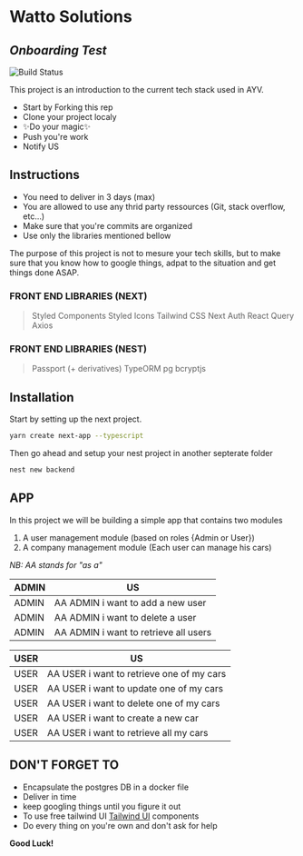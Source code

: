 # Watto Solutions
## _Onboarding Test_

![Build Status](https://travis-ci.org/joemccann/dillinger.svg?branch=master)

This project is an introduction to the current tech stack used in AYV.

- Start by Forking this rep
- Clone your project localy
- ✨Do your magic✨
- Push you're work
- Notify US

## Instructions

- You need to deliver in 3 days (max)
- You are allowed to use any thrid party ressources (Git, stack overflow, etc...)
- Make sure that you're commits are organized
- Use only the libraries mentioned bellow

The purpose of this project is not to mesure your tech skills, but to make sure that you know how to google things, adpat to the situation and get things done ASAP.

### FRONT END LIBRARIES (NEXT)
> Styled Components
> Styled Icons
> Tailwind CSS
> Next Auth
> React Query
> Axios


### FRONT END LIBRARIES (NEST)
> Passport (+ derivatives)
> TypeORM
> pg
> bcryptjs


## Installation

Start by setting up the next project.

```sh
yarn create next-app --typescript
```

Then go ahead and setup your nest project in another septerate folder

```sh
nest new backend
```

## APP

In this project we will be building a simple app that contains two modules
1. A user management module (based on roles {Admin or User})
2. A company management module (Each user can manage his cars)

_NB: AA stands for "as a"_

| ADMIN | US |
| ------ | ------ |
| ADMIN | AA ADMIN i want to add a new user |
| ADMIN | AA ADMIN i want to delete a  user |
| ADMIN | AA ADMIN i want to retrieve all users |

| USER | US |
| ------ | ------ |
| USER | AA USER i want to retrieve one of my cars |
| USER | AA USER i want to update one of my cars |
| USER | AA USER i want to delete one of my  cars |
| USER | AA USER i want to create a new car |
| USER | AA USER i want to retrieve all my cars |

## DON'T FORGET TO

- Encapsulate the postgres DB in a docker file
- Deliver in time
- keep googling things until you figure it out
- To use free tailwind UI [Tailwind UI](https://tailwindui.com/#product-application-ui) components
- Do every thing on you're own and don't ask for help


**Good Luck!**
